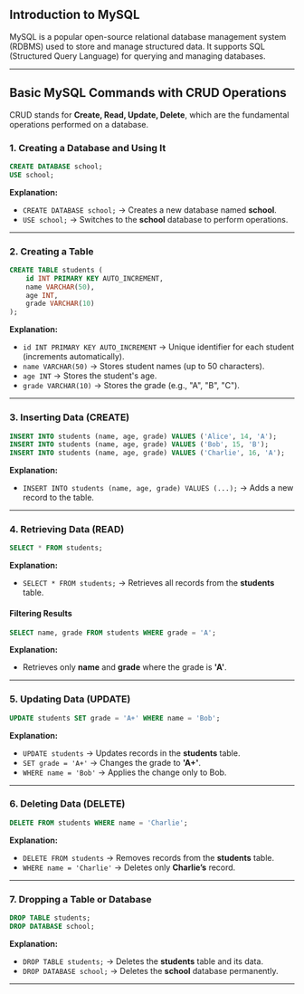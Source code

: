 ## **Introduction to MySQL**

MySQL is a popular open-source relational database management system (RDBMS) used to store and manage structured data. It supports SQL (Structured Query Language) for querying and managing databases.

---

## **Basic MySQL Commands with CRUD Operations**

CRUD stands for **Create, Read, Update, Delete**, which are the fundamental operations performed on a database.

### **1. Creating a Database and Using It**

```sql
CREATE DATABASE school;
USE school;
```

**Explanation:**

* `CREATE DATABASE school;` → Creates a new database named **school**.
* `USE school;` → Switches to the **school** database to perform operations.

---

### **2. Creating a Table**

```sql
CREATE TABLE students (
    id INT PRIMARY KEY AUTO_INCREMENT,
    name VARCHAR(50),
    age INT,
    grade VARCHAR(10)
);
```

**Explanation:**

* `id INT PRIMARY KEY AUTO_INCREMENT` → Unique identifier for each student (increments automatically).
* `name VARCHAR(50)` → Stores student names (up to 50 characters).
* `age INT` → Stores the student's age.
* `grade VARCHAR(10)` → Stores the grade (e.g., "A", "B", "C").

---

### **3. Inserting Data (CREATE)**

```sql
INSERT INTO students (name, age, grade) VALUES ('Alice', 14, 'A');
INSERT INTO students (name, age, grade) VALUES ('Bob', 15, 'B');
INSERT INTO students (name, age, grade) VALUES ('Charlie', 16, 'A');
```

**Explanation:**

* `INSERT INTO students (name, age, grade) VALUES (...);` → Adds a new record to the table.

---

### **4. Retrieving Data (READ)**

```sql
SELECT * FROM students;
```

**Explanation:**

* `SELECT * FROM students;` → Retrieves all records from the **students** table.

#### **Filtering Results**

```sql
SELECT name, grade FROM students WHERE grade = 'A';
```

**Explanation:**

* Retrieves only **name** and **grade** where the grade is **'A'**.

---

### **5. Updating Data (UPDATE)**

```sql
UPDATE students SET grade = 'A+' WHERE name = 'Bob';
```

**Explanation:**

* `UPDATE students` → Updates records in the **students** table.
* `SET grade = 'A+'` → Changes the grade to **'A+'**.
* `WHERE name = 'Bob'` → Applies the change only to Bob.

---

### **6. Deleting Data (DELETE)**

```sql
DELETE FROM students WHERE name = 'Charlie';
```

**Explanation:**

* `DELETE FROM students` → Removes records from the **students** table.
* `WHERE name = 'Charlie'` → Deletes only **Charlie’s** record.

---

### **7. Dropping a Table or Database**

```sql
DROP TABLE students;
DROP DATABASE school;
```

**Explanation:**

* `DROP TABLE students;` → Deletes the **students** table and its data.
* `DROP DATABASE school;` → Deletes the **school** database permanently.

---

